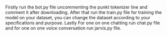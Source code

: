 Firstly run the bot.py file uncommenting the punkt tokenizer line and comment it after downloading.
After that run the train.py file for training the model on your dataset, you can change the dataset according to your specifications and purpose.
Lastly For one on one chatting run chat.py file and for one on one voice conversation run jarvis.py file.
